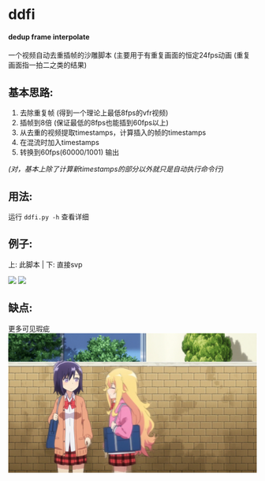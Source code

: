 # ddfi
#### dedup frame interpolate
一个视频自动去重插帧的沙雕脚本 (主要用于有重复画面的恒定24fps动画 (重复画面指一拍二之类的结果)

## 基本思路:
1. 去除重复帧 (得到一个理论上最低8fps的vfr视频)
2. 插帧到8倍 (保证最低的8fps也能插到60fps以上)
3. 从去重的视频提取timestamps，计算插入的帧的timestamps
4. 在混流时加入timestamps
5. 转换到60fps(60000/1001) 输出

*(对，基本上除了计算新timestamps的部分以外就只是自动执行命令行)*

## 用法:
运行 `ddfi.py -h` 查看详细

## 例子:
上: 此脚本 | 下: 直接svp

![](https://github.com/Mr-Z-2697/ddfi/blob/main/example/ddfi.webp?raw=true)
![](https://github.com/Mr-Z-2697/ddfi/blob/main/example/simp.webp?raw=true)

## 缺点:
更多可见瑕疵
![](https://github.com/Mr-Z-2697/ddfi/blob/main/example/artifacts.webp?raw=true)
